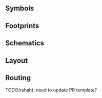 ## Symbols
## Footprints
## Schematics
## Layout
## Routing
TODO(rshah): need to update PR template?
